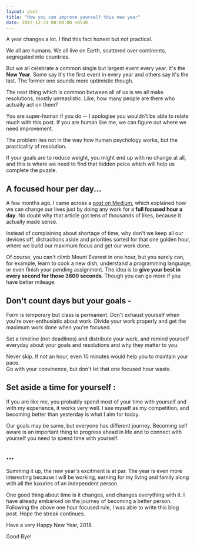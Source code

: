 ```yaml
---
layout: post
title: "How you can improve yourself this new year"
date: 2017-12-31 00:00:00 +0530
---
```

A year changes a lot. I find this fact honest but not practical.

We all are humans. We all live on Earth, scattered over continents, segregated into countries.

But we all celebrate a common single but largest event every year. It's the **New Year**. Some say it's the first event in every year and others say it's the last. The former one sounds more optimistic though.

 The next thing which is common between all of us is we all make resolutions, mostly unreaslistic. Like, how many people are there who actually act on them?

You are super-human if you do -- I apologise you wouldn't be able to relate much with this post. If you are human like me, we can figure out where we need improvement.

The problem lies not in the way how human psychology works, but the practicality of resolution.

If your goals are to reduce weight, you might end up with no change at all, and this is where we need to find that hidden peice which will help us complete the puzzle.

## A focused hour per day...

A few months ago, I came across a [post on Medium](https://medium.com/the-mission/the-power-of-one-focused-hour-a-day-22e4851f89b1), which explained how we can change our lives just by doing any work for a  **full focused hour a day**. No doubt why that article got tens of thousands of likes, because it actually made sense.

Instead of complaining about shortage of time, why don't we keep all our devices off, distractions aside and priorities sorted for that one golden hour, where we build our maximum focus and get our work done.

Of course, you can't climb Mount Everest in one hour, but you surely can, for example, learn to cook a new dish, understand a programming language, or even finish your pending assignment. The idea is to **give your best in every second for those 3600 seconds**. Though you can go more if you have better mileage.

## Don't count days but your goals -

Form is temporary but class is permanent. Don't exhaust yourself when you're over-enthusiatic about work. Divide your work properly and get the maximum work done when you're focused.

Set a timeline (not deadlines) and distribute your work, and remind yourself everyday about your goals and resolutions and why they matter to you.

Never skip. If not an hour, even 10 minutes would help you to maintain your pace.<br>Go with your convinence, but don't let that one focused hour waste.

## Set aside a time for yourself :

If you are like me, you probably spend most of your time with yourself and with my experience, it works very well. I see myself as my competition, and becoming better than yesterday is what I aim for today.

Our goals may be same, but everyone has different journey. Becoming self aware is an important thing to progress ahead in life and to connect with yourself you need to spend time with yourself.

## ...

Summing it up, the new year's excitment is at par. The year is even more interesting because I will be working, earning for my living and family along with all the luxuries of an independent person.

One good thing about time is it changes, and changes everything with it. I have already embarked on the journey of becoming a better person. Following the above one hour focused rule, I was able to write this blog post. Hope the streak continues.

Have a very Happy New Year, 2018.

Good Bye!